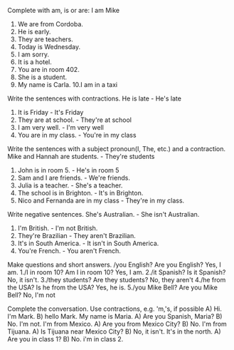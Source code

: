 Complete with am, is or are:
  I am Mike
 1. We are from Cordoba.
 2. He is early.
 3. They are teachers.
 4. Today is Wednesday.
 5. I am sorry.
 6. It is a hotel.
 7. You are in room 402.
 8. She is a student.
 9. My name is Carla.
 10.I am in a taxi

Write the sentences with contractions.
  He is late - He's late
 1. It is Friday - It's Friday
 2. They are at school. - They're at school
 3. I am very well. - I'm very well
 4. You are in my class. - You're in my class

Write the sentences with a subject pronoun(I, The, etc.) and a contraction.
  Mike and Hannah are students. - They're students
 1. John is in room 5. - He's in room 5
 2. Sam and I are friends. - We're friends.
 3. Julia is a teacher. - She's a teacher.
 4. The school is in Brighton. - It's in Brighton.
 5. Nico and Fernanda are in my class - They're in my class.

Write negative sentences.
  She's Australian. - She isn't Australian.
 1. I'm British. - I'm not British.
 2. They're Brazilian - They aren't Brazilian.
 3. It's in South America. - It isn't in South America.
 4. You're French. - You aren't French.

Make questions and short answers.
  /you English? Are you English? Yes, I am.
 1./I in room 10? Am I in room 10? Yes, I am.
 2./it Spanish? Is it Spanish? No, it isn't.
 3./they students? Are they students? No, they aren't
 4./he from the USA? Is he from the USA? Yes, he is.
 5./you Mike Bell? Are you Mike Bell? No, I'm not

Complete the conversation. Use contractions, e.g. 'm,'s, if possible
  A) Hi. I'm Mark.
  B) hello Mark. My name is Maria.
  A) Are you Spanish, Maria?
  B) No. I'm not. I'm from Mexico.
  A) Are you from Mexico City?
  B) No. I'm from Tijuana.
  A) Is Tijuana near Mexico City?
  B) No, it isn't. It's in the north.
  A) Are you in class 1?
  B) No. i'm in class 2.
